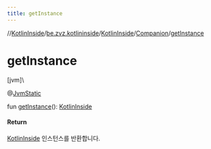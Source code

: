 ```yaml
---
title: getInstance
---
```

//[KotlinInside](../../../../index.html)/[be.zvz.kotlininside](../../index.html)/[KotlinInside](../index.html)/[Companion](index.html)/[getInstance](get-instance.html)



# getInstance



[jvm]\




@[JvmStatic](https://kotlinlang.org/api/latest/jvm/stdlib/kotlin.jvm/-jvm-static/index.html)



fun [getInstance](get-instance.html)(): [KotlinInside](../index.html)



#### Return



[KotlinInside](../index.html) 인스턴스를 반환합니다.




